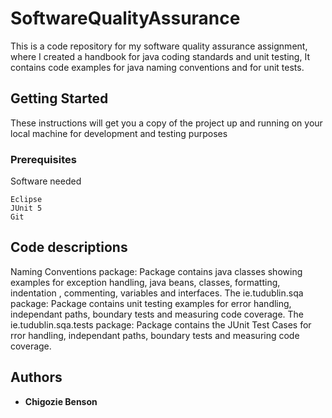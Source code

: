 # SoftwareQualityAssurance
This is a code repository for my software quality assurance assignment, where I created a handbook for java coding standards and unit testing, It contains code examples for java naming conventions and for unit tests. 
## Getting Started
These instructions will get you a copy of the project up and running on your local machine for development and testing purposes
### Prerequisites
Software needed
```
Eclipse
JUnit 5
Git

```

## Code descriptions

Naming Conventions package: 
Package contains java classes showing examples for exception handling, java beans,
 classes, formatting, indentation
, commenting, variables and interfaces.
The ie.tudublin.sqa package:
Package contains unit testing examples for error handling, independant paths,
 boundary tests and measuring code coverage.
The ie.tudublin.sqa.tests package:
 Package contains the JUnit Test Cases for rror handling, independant paths,
 boundary tests and measuring code coverage.


## Authors

* **Chigozie Benson** 
